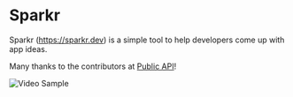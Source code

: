 # Sparkr

Sparkr (https://sparkr.dev) is a simple tool to help developers come up with app ideas. 

Many thanks to the contributors at <a href="https://github.com/public-apis/public-apis">Public API</a>!

![Video Sample](https://s7.gifyu.com/images/sparkrdemo.gif)
